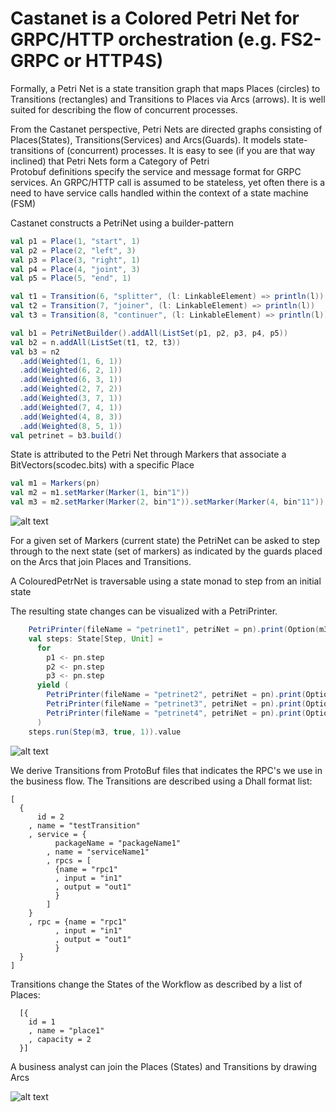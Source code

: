 # Castanet is a Colored Petri Net for GRPC/HTTP orchestration (e.g. FS2-GRPC or HTTP4S)

Formally, a Petri Net is a state transition graph that maps Places (circles) to Transitions (rectangles) and Transitions to Places via Arcs (arrows).
It is well suited for describing the flow of concurrent processes.

From the Castanet perspective, Petri Nets are directed graphs consisting of Places(States), Transitions(Services) and Arcs(Guards). It models state-transitions of (concurrent) processes.
It is easy to see (if you are that way inclined) that Petri Nets form a Category of Petri  
Protobuf definitions specify the service and message format for GRPC services.
An GRPC/HTTP call is assumed to be stateless, yet often there is a need to have service calls handled within the context of a state machine (FSM)

Castanet constructs a PetriNet using a builder-pattern

```scala
val p1 = Place(1, "start", 1)
val p2 = Place(2, "left", 3)
val p3 = Place(3, "right", 1)
val p4 = Place(4, "joint", 3)
val p5 = Place(5, "end", 1)

val t1 = Transition(6, "splitter", (l: LinkableElement) => println(l))
val t2 = Transition(7, "joiner", (l: LinkableElement) => println(l))
val t3 = Transition(8, "continuer", (l: LinkableElement) => println(l))

val b1 = PetriNetBuilder().addAll(ListSet(p1, p2, p3, p4, p5))
val b2 = n.addAll(ListSet(t1, t2, t3))
val b3 = n2
  .add(Weighted(1, 6, 1))
  .add(Weighted(6, 2, 1))
  .add(Weighted(6, 3, 1))
  .add(Weighted(2, 7, 2))
  .add(Weighted(3, 7, 1))
  .add(Weighted(7, 4, 1))
  .add(Weighted(4, 8, 3))
  .add(Weighted(8, 5, 1))
val petrinet = b3.build()
```

State is attributed to the Petri Net through Markers that associate a BitVectors(scodec.bits) with a specific Place

```scala
val m1 = Markers(pn)
val m2 = m1.setMarker(Marker(1, bin"1"))
val m3 = m2.setMarker(Marker(2, bin"1")).setMarker(Marker(4, bin"11"))
```

![alt text](modules/core/src/test/resource/petrinet1.png "Petri Net 1")

For a given set of Markers (current state) the PetriNet can be asked to step through to the next state (set of markers) as indicated by the guards placed on the Arcs that join Places and Transitions.

A ColouredPetrNet is traversable using a state monad to step from an initial state

The resulting state changes can be visualized with a PetriPrinter.

```scala
    PetriPrinter(fileName = "petrinet1", petriNet = pn).print(Option(m3))
    val steps: State[Step, Unit] =
      for
        p1 <- pn.step
        p2 <- pn.step
        p3 <- pn.step
      yield (
        PetriPrinter(fileName = "petrinet2", petriNet = pn).print(Option(p1)),
        PetriPrinter(fileName = "petrinet3", petriNet = pn).print(Option(p2)),
        PetriPrinter(fileName = "petrinet4", petriNet = pn).print(Option(p3))
      )
    steps.run(Step(m3, true, 1)).value
```

![alt text](modules/core/src/test/resource/animate.gif "Petri Net Animation")

We derive Transitions from ProtoBuf files that indicates the RPC's we use in the business flow.
The Transitions are described using a Dhall format list:

```dhall
[
  {
      id = 2 
    , name = "testTransition"
    , service = {
          packageName = "packageName1"
        , name = "serviceName1"   
        , rpcs = [
          {name = "rpc1"
          , input = "in1"
          , output = "out1"
          }
        ]  
    }
    , rpc = {name = "rpc1"
          , input = "in1"
          , output = "out1"
          }
  }
]
```

Transitions change the States of the Workflow as described by a list of Places:

```dhall
  [{
    id = 1 
    , name = "place1"
    , capacity = 2
  }]
  ```

A business analyst can join the Places (States) and Transitions by drawing Arcs 

![alt text](docs/place_transitions.png "Arcs")

